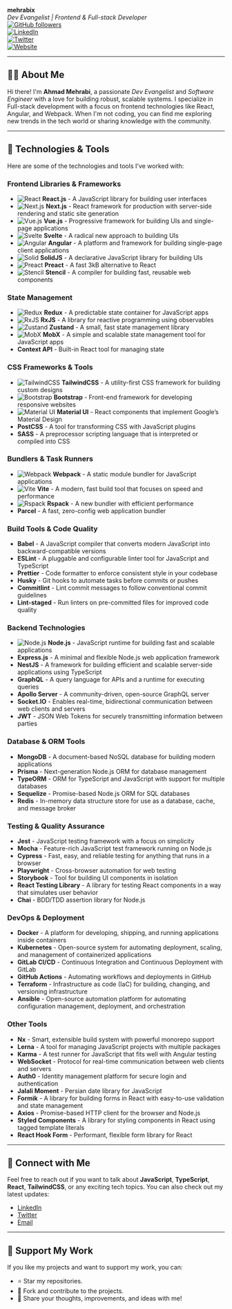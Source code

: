 **mehrabix**  
*Dev Evangelist | Frontend & Full-stack Developer*  
[![GitHub followers](https://img.shields.io/github/followers/mehrabix?label=Follow&style=social)](https://github.com/mehrabix)  
[![LinkedIn](https://img.shields.io/badge/LinkedIn-Profile-blue?logo=linkedin)](https://www.linkedin.com/in/mehrabix)  
[![Twitter](https://img.shields.io/twitter/follow/mehrabix?label=Follow&style=social)](https://twitter.com/mehrabix)  
[![Website](https://img.shields.io/website?url=https%3A%2F%2Fmehrabix.dev)](https://mehrabix.dev)

---

## 👩‍💻 **About Me**

Hi there! I'm **Ahmad Mehrabi**, a passionate *Dev Evangelist* and *Software Engineer* with a love for building robust, scalable systems. I specialize in Full-stack development with a focus on frontend technologies like React, Angular, and Webpack. When I'm not coding, you can find me exploring new trends in the tech world or sharing knowledge with the community.

---

## 🚀 **Technologies & Tools**

Here are some of the technologies and tools I've worked with:

### **Frontend Libraries & Frameworks**

- ![React](https://img.shields.io/badge/React-61DAFB?logo=react&logoColor=black) **React.js** - A JavaScript library for building user interfaces
- ![Next.js](https://img.shields.io/badge/Next.js-000000?logo=nextdotjs&logoColor=white) **Next.js** - React framework for production with server-side rendering and static site generation
- ![Vue.js](https://img.shields.io/badge/Vue.js-4FC08D?logo=vue.js&logoColor=white) **Vue.js** - Progressive framework for building UIs and single-page applications
- ![Svelte](https://img.shields.io/badge/Svelte-FF3E00?logo=svelte&logoColor=white) **Svelte** - A radical new approach to building UIs
- ![Angular](https://img.shields.io/badge/Angular-DD0031?logo=angular&logoColor=white) **Angular** - A platform and framework for building single-page client applications
- ![Solid](https://img.shields.io/badge/SolidJS-FFFFFF?logo=solid&logoColor=black) **SolidJS** - A declarative JavaScript library for building UIs
- ![Preact](https://img.shields.io/badge/Preact-000000?logo=preact&logoColor=white) **Preact** - A fast 3kB alternative to React
- ![Stencil](https://img.shields.io/badge/Stencil-FF6F00?logo=stencil&logoColor=white) **Stencil** - A compiler for building fast, reusable web components

### **State Management**

- ![Redux](https://img.shields.io/badge/Redux-764ABC?logo=redux&logoColor=white) **Redux** - A predictable state container for JavaScript apps
- ![RxJS](https://img.shields.io/badge/RxJS-28B6F6?logo=rxjs&logoColor=white) **RxJS** - A library for reactive programming using observables
- ![Zustand](https://img.shields.io/badge/Zustand-FF3A00?logo=zustand&logoColor=white) **Zustand** - A small, fast state management library
- ![MobX](https://img.shields.io/badge/MobX-FF6F00?logo=mobx&logoColor=white) **MobX** - A simple and scalable state management tool for JavaScript apps
- **Context API** - Built-in React tool for managing state

### **CSS Frameworks & Tools**

- ![TailwindCSS](https://img.shields.io/badge/TailwindCSS-38B2AC?logo=tailwindcss&logoColor=white) **TailwindCSS** - A utility-first CSS framework for building custom designs
- ![Bootstrap](https://img.shields.io/badge/Bootstrap-7952B3?logo=bootstrap&logoColor=white) **Bootstrap** - Front-end framework for developing responsive websites
- ![Material UI](https://img.shields.io/badge/Material%20UI-0081CB?logo=mui&logoColor=white) **Material UI** - React components that implement Google’s Material Design
- **PostCSS** - A tool for transforming CSS with JavaScript plugins
- **SASS** - A preprocessor scripting language that is interpreted or compiled into CSS

### **Bundlers & Task Runners**

- ![Webpack](https://img.shields.io/badge/Webpack-8DD6F9?logo=webpack&logoColor=black) **Webpack** - A static module bundler for JavaScript applications
- ![Vite](https://img.shields.io/badge/Vite-000000?logo=vite&logoColor=white) **Vite** - A modern, fast build tool that focuses on speed and performance
- ![Rspack](https://img.shields.io/badge/Rspack-000000?logo=webpack&logoColor=white) **Rspack** - A new bundler with efficient performance
- **Parcel** - A fast, zero-config web application bundler

### **Build Tools & Code Quality**

- **Babel** - A JavaScript compiler that converts modern JavaScript into backward-compatible versions
- **ESLint** - A pluggable and configurable linter tool for JavaScript and TypeScript
- **Prettier** - Code formatter to enforce consistent style in your codebase
- **Husky** - Git hooks to automate tasks before commits or pushes
- **Commitlint** - Lint commit messages to follow conventional commit guidelines
- **Lint-staged** - Run linters on pre-committed files for improved code quality

### **Backend Technologies**

- ![Node.js](https://img.shields.io/badge/Node.js-339933?logo=node.js&logoColor=white) **Node.js** - JavaScript runtime for building fast and scalable applications
- **Express.js** - A minimal and flexible Node.js web application framework
- **NestJS** - A framework for building efficient and scalable server-side applications using TypeScript
- **GraphQL** - A query language for APIs and a runtime for executing queries
- **Apollo Server** - A community-driven, open-source GraphQL server
- **Socket.IO** - Enables real-time, bidirectional communication between web clients and servers
- **JWT** - JSON Web Tokens for securely transmitting information between parties

### **Database & ORM Tools**

- **MongoDB** - A document-based NoSQL database for building modern applications
- **Prisma** - Next-generation Node.js ORM for database management
- **TypeORM** - ORM for TypeScript and JavaScript with support for multiple databases
- **Sequelize** - Promise-based Node.js ORM for SQL databases
- **Redis** - In-memory data structure store for use as a database, cache, and message broker

### **Testing & Quality Assurance**

- **Jest** - JavaScript testing framework with a focus on simplicity
- **Mocha** - Feature-rich JavaScript test framework running on Node.js
- **Cypress** - Fast, easy, and reliable testing for anything that runs in a browser
- **Playwright** - Cross-browser automation for web testing
- **Storybook** - Tool for building UI components in isolation
- **React Testing Library** - A library for testing React components in a way that simulates user behavior
- **Chai** - BDD/TDD assertion library for Node.js

### **DevOps & Deployment**

- **Docker** - A platform for developing, shipping, and running applications inside containers
- **Kubernetes** - Open-source system for automating deployment, scaling, and management of containerized applications
- **GitLab CI/CD** - Continuous Integration and Continuous Deployment with GitLab
- **GitHub Actions** - Automating workflows and deployments in GitHub
- **Terraform** - Infrastructure as code (IaC) for building, changing, and versioning infrastructure
- **Ansible** - Open-source automation platform for automating configuration management, deployment, and orchestration

### **Other Tools**

- **Nx** - Smart, extensible build system with powerful monorepo support
- **Lerna** - A tool for managing JavaScript projects with multiple packages
- **Karma** - A test runner for JavaScript that fits well with Angular testing
- **WebSocket** - Protocol for real-time communication between web clients and servers
- **Auth0** - Identity management platform for secure login and authentication
- **Jalali Moment** - Persian date library for JavaScript
- **Formik** - A library for building forms in React with easy-to-use validation and state management
- **Axios** - Promise-based HTTP client for the browser and Node.js
- **Styled Components** - A library for styling components in React using tagged template literals
- **React Hook Form** - Performant, flexible form library for React

---

## 💬 **Connect with Me**

Feel free to reach out if you want to talk about **JavaScript**, **TypeScript**, **React**, **TailwindCSS**, or any exciting tech topics. You can also check out my latest updates:

- [LinkedIn](https://www.linkedin.com/in/mehrabix)
- [Twitter](https://twitter.com/mehrabix)
- [Email](mailto:mehrabi@post.com)

---

## 📣 **Support My Work**

If you like my projects and want to support my work, you can:

- ⭐️ Star my repositories.
- 🔄 Fork and contribute to the projects.
- 💬 Share your thoughts, improvements, and ideas with me!
